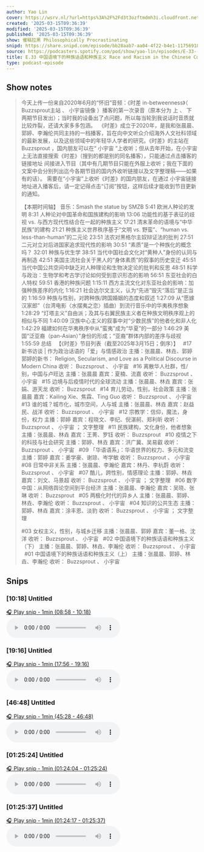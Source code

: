 ```yaml
---
author: Yao Lin
cover: https://wsrv.nl/?url=https%3A%2F%2Fd3t3ozftmdmh3i.cloudfront.net%2Fproduction%2Fpodcast_uploaded_nologo%2F6571074%2F6571074-1592839444173-043e611f31c44.jpg&w=200&h=200
created: '2025-03-15T09:36:39'
modified: '2025-03-15T09:36:39'
published: '2025-03-15T09:36:39'
show: 催稿拉黑 Philosophically Procrastinating
snipd: https://share.snipd.com/episode/bb28aab7-aa04-4f22-b4e1-117569182cf1
source: https://podcasters.spotify.com/pod/show/yao-lin/episodes/E-33--Race-and-Racism-in-the-Chinese-Context-2020-6-18-e306pcj
title: E.33 中国语境下的种族话语和种族主义 Race and Racism in the Chinese Context (2020.6.18)
type: podcast-episode
---
```



## Show notes
> 今天上传一份来自2020年6月的“怀旧”音频：《时差 in-betweenness》（ Buzzsprout主站 、 小宇宙镜像 ）播客的第一次录音（原本分为 上 、 下 两期节目发出）；当时我的设备出了点问题，所以每当轮到我说话时音质就比较炸裂，还请大家多多包涵。 
> 《时差》成立于2020年，是我和张晨晨、郭婷、李瀚伦共同主持的一档播客，旨在向中文听众介绍海外人文社科领域的最新发展，以及这些领域中的年轻华人学者的研究。《时差》的主站在 Buzzsprout ，国内朋友可以在“ 小宇宙 ”上收听；但从去年开始，在小宇宙上无法直接搜索《时差》（搜到的都是别的同名播客），只能通过点击播客的 链接地址 间接进入节目（其中有几期节目只能在外服上收听；我在下面的文案中会分别列出迄今各期节目的国内外收听链接以及文字整理稿——如果有的话）。
> 需要在“小宇宙”上收听《时差》的国内朋友，在通过 小宇宙链接 地址进入播客后，请一定记得点击“订阅”按钮，这样后续才能收到节目更新的通知。
> 
> 【本期时间轴】
> 音乐：Smash the statue by SMZB
> 5:41 欧洲人种论的发明
> 8:31 人种论对中国革命和国族建构的影响
> 13:06 功能性的基于表征的歧视 vs. 与西方现代性结合在一起的种族主义
> 17:21 清末革命的语境与“中华民族”的建构
> 21:21 种族主义世界秩序基于“文明 vs. 野蛮”、“human vs. less-than-human”的二元论
> 23:51 法农对黑格尔主奴辩证法的批判
> 27:51 二元对立对后进国家追求现代性的影响
> 30:51 “素质”是一个种族化的概念吗？
> 32:01 种族与优生学
> 38:51 当代中国社会文化对“黄种人”身份的认同与再制造
> 42:51 美国主流社会关于黑人的“身体素质”的叙事的历史变迁
> 45:51 当代中国公共空间中缺乏对人种理论和生物决定论的批判和反思
> 48:51 科学与政治：生物学和考古学讨论如何受到意识形态的影响
> 56:51 东亚社会的白人特权
> 59:51 香港的种族问题
> 1:15:11 西方主流文化对东亚社会的影响：加强种族差序的内化
> 1:16:21 社会达尔文主义，认为“先进”毁灭“落后”是正当的
> 1:16:59 种族与性别，对跨种族/跨国婚姻的态度和叙述
> 1:27:09 从“愿嫁汉家郎”（台湾电影〈水摆夷之恋〉插曲）到流行音乐中的华夷秩序想象
> 1:28:29 “灯塔主义”自由派；及其与右翼民族主义者在种族文明秩序观上的相似与不同
> 1:40:09 汉族中心主义的叙事中对“少数民族”的他者化和非人化
> 1:42:29 福建如何在华夷秩序中从“蛮夷”成为“华夏”的一部分
> 1:46:29 美国“泛亚裔（pan-Asian）”身份的形成；“亚裔”群体内部的差序与歧视
> 1:55:59 总结
>  
> 【《时差》节目列表（截至2025年3月15日；倒序）】
>  
> #17 新书访谈 | 作为政治话语的「爱」与情感政治
> 主播：张晨晨、林垚、郭婷
> 郭婷的新书： Religion, Secularism, and Love as a Political Discourse in Modern China 
> 收听：  Buzzsprout⁠ 、 小宇宙 
>  
> #16 离散华人社群，性/别，中国与卢旺达
> 主播：张晨晨
> 嘉宾：夏楠、流嘉
> 收听： Buzzsprout 、 小宇宙 
>  
> #15  边境与后疫情时代的全球流动 
> 主播：张晨晨、林垚
> 嘉宾：张娟、游天龙
> 收听： Buzzsprout 
>  
> #14 育儿劳动，性别，社会政策
> 主播：张晨晨
> 嘉宾：Kailing Xie、焦霖、Ting Guo
> 收听： Buzzsprout 、 小宇宙 
>  
> #13  谁的城？城市化，城市空间，人与城 
> 主播：张晨晨、林垚
> 嘉宾：赵益民、战洋
> 收听： Buzzsprout 、 小宇宙 
>  
> #12 宗教学：信仰，魔法，身份，权力
> 主播：郭婷
> 嘉宾：程晓文、李纪、倪湛舸、郑利昕
> 收听： Buzzsprout 、 小宇宙 ； 文字整理 
>  
> #11  民族建构，文化身份，他者想象 
> 主播：张晨晨、林垚
> 嘉宾：王菁、罗钰
> 收听： Buzzsprout 
>  
> #10  疫情之下的科技与社会研究 
> 主播：郭婷、林垚
> 嘉宾：洪广冀、吴易叡
> 收听： Buzzsprout 、 小宇宙 
>  
> #09 「华语语系」：华语世界的权力、多元和流变
> 主播：郭婷
> 嘉宾：姜学豪、谢琼、岑学敏
> 收听： Buzzsprout 、 小宇宙 
>  
> #08 日常中非关系
> 主播：张晨晨、李瀚伦
> 嘉宾：林丹、李杭蔚
> 收听： Buzzsprout 、 小宇宙 
>  
> #07  酷儿，跨性别，情感理论 
> 主播：郭婷、林垚
> 嘉宾：刘文、马景超
> 收听： Buzzsprout 、 小宇宙 ； 文字整理 
>  
> #06  数字中国：从网络舆论空间到平台经济 
> 主播：张晨晨、李瀚伦
> 嘉宾：吴晓、张琳
> 收听： Buzzsprout 
>  
> #05  两极化时代的异乡人 
> 主播：张晨晨、郭婷、林垚、李瀚伦
> 收听： Buzzsprout 、 小宇宙 
>  
> #04  知识的公共生态 
> 主播：郭婷、林垚
> 嘉宾：涂丰恩、淡豹
> 收听： Buzzsprout 、 小宇宙 ； 文字整理 
> 
> #03  女权主义，性别，与城乡迁移 
> 主播：张晨晨、郭婷
> 嘉宾：董一格、沈洋
> 收听： Buzzsprout 、 小宇宙 
>  
> #02 中国语境下的种族话语和种族主义（下）
> 主播：张晨晨、郭婷、林垚、李瀚伦
> 收听： Buzzsprout 、 小宇宙 
>  
> #01  中国语境下的种族话语和种族主义（上） 
> 主播：张晨晨、郭婷、林垚、李瀚伦
> 收听： Buzzsprout 、 小宇宙

## Snips
### [10:18] Untitled
[🎧 Play snip - 1min️ (08:58 - 10:18)](https://share.snipd.com/snip/960a90eb-84eb-49e5-b522-a836ea872e9e)
<audio controls> <source src="https://anchor.fm/s/27c34048/podcast/play/99885907/https%3A%2F%2Fd3ctxlq1ktw2nl.cloudfront.net%2Fstaging%2F2025-2-15%2Fdf19d130-48a2-7f93-4cf1-47e4f885d7b6.mp3#t=08:58,10:18"> </audio>
### [19:16] Untitled
[🎧 Play snip - 1min️ (17:56 - 19:16)](https://share.snipd.com/snip/fb0702c5-6782-4b59-942d-f86926693960)
<audio controls> <source src="https://anchor.fm/s/27c34048/podcast/play/99885907/https%3A%2F%2Fd3ctxlq1ktw2nl.cloudfront.net%2Fstaging%2F2025-2-15%2Fdf19d130-48a2-7f93-4cf1-47e4f885d7b6.mp3#t=17:56,19:16"> </audio>
### [46:48] Untitled
[🎧 Play snip - 1min️ (45:28 - 46:48)](https://share.snipd.com/snip/1d849f90-d010-4649-ad6a-d5f611f4c3a8)
<audio controls> <source src="https://anchor.fm/s/27c34048/podcast/play/99885907/https%3A%2F%2Fd3ctxlq1ktw2nl.cloudfront.net%2Fstaging%2F2025-2-15%2Fdf19d130-48a2-7f93-4cf1-47e4f885d7b6.mp3#t=45:28,46:48"> </audio>
### [01:25:24] Untitled
[🎧 Play snip - 1min️ (01:24:04 - 01:25:24)](https://share.snipd.com/snip/8bd77a03-8e45-406d-b7d8-f79dc2f97942)
<audio controls> <source src="https://anchor.fm/s/27c34048/podcast/play/99885907/https%3A%2F%2Fd3ctxlq1ktw2nl.cloudfront.net%2Fstaging%2F2025-2-15%2Fdf19d130-48a2-7f93-4cf1-47e4f885d7b6.mp3#t=01:24:04,01:25:24"> </audio>
### [01:25:37] Untitled
[🎧 Play snip - 1min️ (01:24:17 - 01:25:37)](https://share.snipd.com/snip/f9d0fd79-8b14-47f1-8744-9dcba57ce2f8)
<audio controls> <source src="https://anchor.fm/s/27c34048/podcast/play/99885907/https%3A%2F%2Fd3ctxlq1ktw2nl.cloudfront.net%2Fstaging%2F2025-2-15%2Fdf19d130-48a2-7f93-4cf1-47e4f885d7b6.mp3#t=01:24:17,01:25:37"> </audio>

